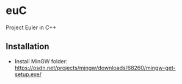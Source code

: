 # euC
Project Euler in C++

## Installation

- Install MinGW folder: https://osdn.net/projects/mingw/downloads/68260/mingw-get-setup.exe/


